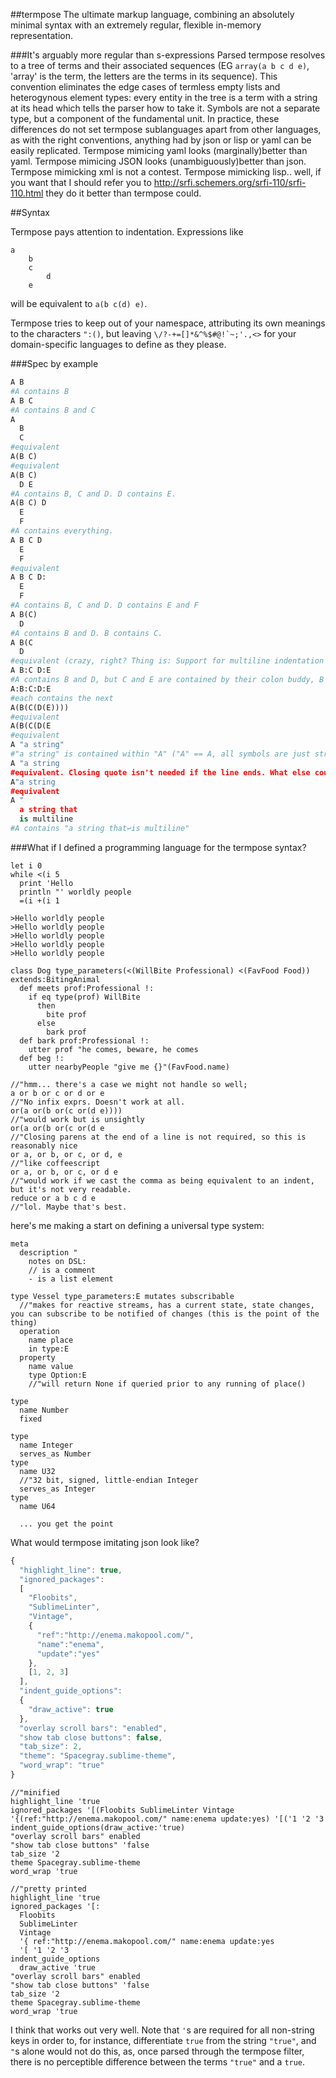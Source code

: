 ##termpose
The ultimate markup language, combining an absolutely minimal syntax with an extremely regular, flexible in-memory representation.

###It's arguably more regular than s-expressions
Parsed termpose resolves to a tree of terms and their associated sequences (EG `array(a b c d e)`, 'array' is the term, the letters are the terms in its sequence). This convention eliminates the edge cases of termless empty lists and heterogynous element types: every entity in the tree is a term with a string at its head which tells the parser how to take it. Symbols are not a separate type, but a component of the fundamental unit. In practice, these differences do not set termpose sublanguages apart from other languages, as with the right conventions, anything had by json or lisp or yaml can be easily replicated. Termpose mimicing yaml looks (marginally)better than yaml. Termpose mimicing JSON looks (unambiguously)better than json. Termpose mimicking xml is not a contest. Termpose mimicking lisp.. well, if you want that I should refer you to http://srfi.schemers.org/srfi-110/srfi-110.html they do it better than termpose could.


##Syntax

Termpose pays attention to indentation. Expressions like
```
a
	b
	c
		d
	e
```
will be equivalent to `a(b c(d) e)`.

Termpose tries to keep out of your namespace, attributing its own meanings to the characters `":()`, but leaving ```\/?-+=[]*&^%$#@!`~;'.,<>``` for your domain-specific languages to define as they please.

###Spec by example
```python
A B
#A contains B
A B C
#A contains B and C
A
  B
  C
#equivalent
A(B C)
#equivalent
A(B C)
  D E
#A contains B, C and D. D contains E.
A(B C) D
  E
  F
#A contains everything.
A B C D
  E
  F
#equivalent
A B C D:
  E
  F
#A contains B, C and D. D contains E and F
A B(C)
  D
#A contains B and D. B contains C.
A B(C
  D
#equivalent (crazy, right? Thing is: Support for multiline indentation syntax makes the use of paren blocks spanning multiple lines completely unnecessary and against convention, thus unjustifiable. As a result, it'd be really dumb to require people to close their parens. It'd just be tricky, inhumane pedantry.)
A B:C D:E
#A contains B and D, but C and E are contained by their colon buddy, B and D respectively
A:B:C:D:E
#each contains the next
A(B(C(D(E))))
#equivalent
A(B(C(D(E
#equivalent
A "a string"
#"a string" is contained within "A" ("A" == A, all symbols are just strings)
A "a string
#equivalent. Closing quote isn't needed if the line ends. What else could such a statement be intended to mean?
A"a string
#equivalent
A "
  a string that
  is multiline
#A contains "a string that↩is multiline"
```
<!-- A B, C D, E F
#A(B C(D E(F))). Commas start a new term within the line. -->

###What if I defined a programming language for the termpose syntax?
```
let i 0
while <(i 5
  print 'Hello
  println "' worldly people
  =(i +(i 1

>Hello worldly people
>Hello worldly people
>Hello worldly people
>Hello worldly people
>Hello worldly people

class Dog type_parameters(<(WillBite Professional) <(FavFood Food)) extends:BitingAnimal
  def meets prof:Professional !:
    if eq type(prof) WillBite
      then
        bite prof
      else
        bark prof
  def bark prof:Professional !:
    utter prof "he comes, beware, he comes
  def beg !:
    utter nearbyPeople "give me {}"(FavFood.name)

//"hmm... there's a case we might not handle so well;
a or b or c or d or e
//"No infix exprs. Doesn't work at all.
or(a or(b or(c or(d e))))
//"would work but is unsightly
or(a or(b or(c or(d e
//"Closing parens at the end of a line is not required, so this is reasonably nice
or a, or b, or c, or d, e
//"like coffeescript
or a, or b, or c, or d e
//"would work if we cast the comma as being equivalent to an indent, but it's not very readable.
reduce or a b c d e
//"lol. Maybe that's best.
```

here's me making a start on defining a universal type system:
```termpose
meta
  description "
    notes on DSL:
    // is a comment
    - is a list element

type Vessel type_parameters:E mutates subscribable
  //"makes for reactive streams, has a current state, state changes, you can subscribe to be notified of changes (this is the point of the thing)
  operation
    name place
    in type:E
  property
    name value
    type Option:E
    //"will return None if queried prior to any running of place()
    
type
  name Number
  fixed
      
type
  name Integer
  serves_as Number
type
  name U32
  //"32 bit, signed, little-endian Integer
  serves_as Integer
type
  name U64
  
  ... you get the point
```

What would termpose imitating json look like?

```javascript
{
  "highlight_line": true,
  "ignored_packages":
  [
    "Floobits",
    "SublimeLinter",
    "Vintage",
    {
      "ref":"http://enema.makopool.com/",
      "name":"enema",
      "update":"yes"
    },
    [1, 2, 3]
  ],
  "indent_guide_options":
  {
    "draw_active": true
  },
  "overlay scroll bars": "enabled",
  "show tab close buttons": false,
  "tab_size": 2,
  "theme": "Spacegray.sublime-theme",
  "word_wrap": "true"
}

```
```termpose
//"minified
highlight_line 'true
ignored_packages '[(Floobits SublimeLinter Vintage '{(ref:"http://enema.makopool.com/" name:enema update:yes) '[('1 '2 '3
indent_guide_options(draw_active:'true)
"overlay scroll bars" enabled
"show tab close buttons" 'false
tab_size '2
theme Spacegray.sublime-theme
word_wrap 'true

//"pretty printed
highlight_line 'true
ignored_packages '[:
  Floobits
  SublimeLinter
  Vintage
  '{ ref:"http://enema.makopool.com/" name:enema update:yes
  '[ '1 '2 '3
indent_guide_options
  draw_active 'true
"overlay scroll bars" enabled
"show tab close buttons" 'false
tab_size '2
theme Spacegray.sublime-theme
word_wrap 'true
```
I think that works out very well. Note that `'`s are required for all non-string keys in order to, for instance, differentiate `true` from the string `"true"`, and `"`s alone would not do this, as, once parsed through the termpose filter, there is no perceptible difference between the terms `"true"` and a `true`.